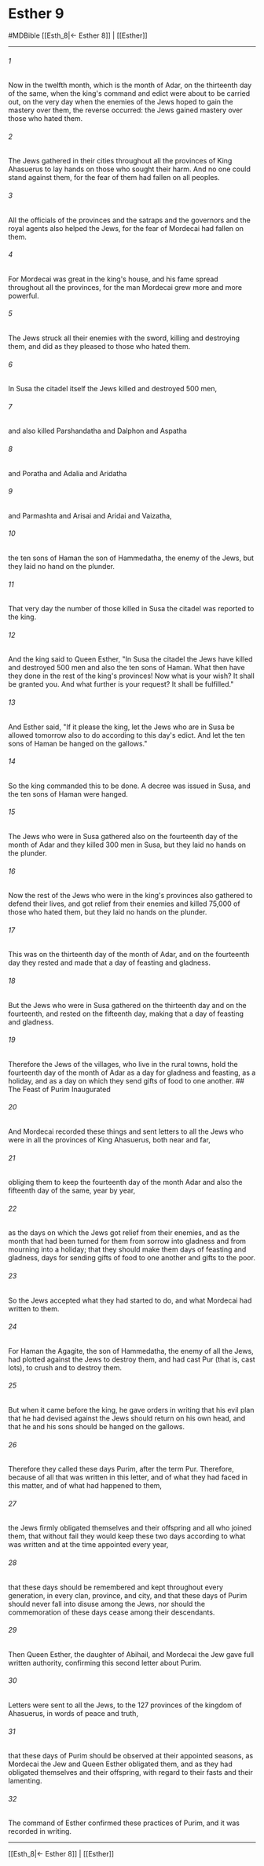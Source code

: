 # Esther 9
#MDBible
[[Esth_8|← Esther 8]] | [[Esther]]

***

###### 1 

Now in the twelfth month, which is the month of Adar, on the thirteenth day of the same, when the king's command and edict were about to be carried out, on the very day when the enemies of the Jews hoped to gain the mastery over them, the reverse occurred: the Jews gained mastery over those who hated them. 

###### 2 

The Jews gathered in their cities throughout all the provinces of King Ahasuerus to lay hands on those who sought their harm. And no one could stand against them, for the fear of them had fallen on all peoples. 

###### 3 

All the officials of the provinces and the satraps and the governors and the royal agents also helped the Jews, for the fear of Mordecai had fallen on them. 

###### 4 

For Mordecai was great in the king's house, and his fame spread throughout all the provinces, for the man Mordecai grew more and more powerful. 

###### 5 

The Jews struck all their enemies with the sword, killing and destroying them, and did as they pleased to those who hated them. 

###### 6 

In Susa the citadel itself the Jews killed and destroyed 500 men, 

###### 7 

and also killed Parshandatha and Dalphon and Aspatha 

###### 8 

and Poratha and Adalia and Aridatha 

###### 9 

and Parmashta and Arisai and Aridai and Vaizatha, 

###### 10 

the ten sons of Haman the son of Hammedatha, the enemy of the Jews, but they laid no hand on the plunder. 

###### 11 

That very day the number of those killed in Susa the citadel was reported to the king. 

###### 12 

And the king said to Queen Esther, "In Susa the citadel the Jews have killed and destroyed 500 men and also the ten sons of Haman. What then have they done in the rest of the king's provinces! Now what is your wish? It shall be granted you. And what further is your request? It shall be fulfilled." 

###### 13 

And Esther said, "If it please the king, let the Jews who are in Susa be allowed tomorrow also to do according to this day's edict. And let the ten sons of Haman be hanged on the gallows." 

###### 14 

So the king commanded this to be done. A decree was issued in Susa, and the ten sons of Haman were hanged. 

###### 15 

The Jews who were in Susa gathered also on the fourteenth day of the month of Adar and they killed 300 men in Susa, but they laid no hands on the plunder. 

###### 16 

Now the rest of the Jews who were in the king's provinces also gathered to defend their lives, and got relief from their enemies and killed 75,000 of those who hated them, but they laid no hands on the plunder. 

###### 17 

This was on the thirteenth day of the month of Adar, and on the fourteenth day they rested and made that a day of feasting and gladness. 

###### 18 

But the Jews who were in Susa gathered on the thirteenth day and on the fourteenth, and rested on the fifteenth day, making that a day of feasting and gladness. 

###### 19 

Therefore the Jews of the villages, who live in the rural towns, hold the fourteenth day of the month of Adar as a day for gladness and feasting, as a holiday, and as a day on which they send gifts of food to one another. ## The Feast of Purim Inaugurated 

###### 20 

And Mordecai recorded these things and sent letters to all the Jews who were in all the provinces of King Ahasuerus, both near and far, 

###### 21 

obliging them to keep the fourteenth day of the month Adar and also the fifteenth day of the same, year by year, 

###### 22 

as the days on which the Jews got relief from their enemies, and as the month that had been turned for them from sorrow into gladness and from mourning into a holiday; that they should make them days of feasting and gladness, days for sending gifts of food to one another and gifts to the poor. 

###### 23 

So the Jews accepted what they had started to do, and what Mordecai had written to them. 

###### 24 

For Haman the Agagite, the son of Hammedatha, the enemy of all the Jews, had plotted against the Jews to destroy them, and had cast Pur (that is, cast lots), to crush and to destroy them. 

###### 25 

But when it came before the king, he gave orders in writing that his evil plan that he had devised against the Jews should return on his own head, and that he and his sons should be hanged on the gallows. 

###### 26 

Therefore they called these days Purim, after the term Pur. Therefore, because of all that was written in this letter, and of what they had faced in this matter, and of what had happened to them, 

###### 27 

the Jews firmly obligated themselves and their offspring and all who joined them, that without fail they would keep these two days according to what was written and at the time appointed every year, 

###### 28 

that these days should be remembered and kept throughout every generation, in every clan, province, and city, and that these days of Purim should never fall into disuse among the Jews, nor should the commemoration of these days cease among their descendants. 

###### 29 

Then Queen Esther, the daughter of Abihail, and Mordecai the Jew gave full written authority, confirming this second letter about Purim. 

###### 30 

Letters were sent to all the Jews, to the 127 provinces of the kingdom of Ahasuerus, in words of peace and truth, 

###### 31 

that these days of Purim should be observed at their appointed seasons, as Mordecai the Jew and Queen Esther obligated them, and as they had obligated themselves and their offspring, with regard to their fasts and their lamenting. 

###### 32 

The command of Esther confirmed these practices of Purim, and it was recorded in writing. 

***

[[Esth_8|← Esther 8]] | [[Esther]]
